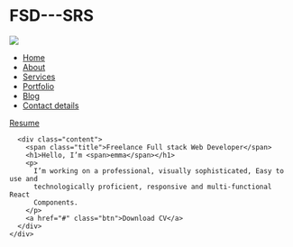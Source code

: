 # FSD---SRS

<!DOCTYPE html>
<html lang="en">
  <head>
    <meta charset="UTF-8" />
    <title>Create your dream portfolio website</title>
    <!----CSS link----->
    <link rel="stylesheet" href="style.css" />
  </head>
  <body>
    <div class="hero">
      <nav>
        <img src="./img/tag.png" class="tag" />
        <ul>
          <li><a href="#">Home</a></li>
          <li><a href="#">About</a></li>
          <li><a href="#">Services</a></li>
          <li><a href="#">Portfolio</a></li>
          <li><a href="#">Blog</a></li>
          <li><a href="#">Contact details</a></li>
        </ul>
        <a href="#" class="btn">Resume</a>
      </nav>

      <div class="content">
        <span class="title">Freelance Full stack Web Developer</span>
        <h1>Hello, I’m <span>emma</span></h1>
        <p>
          I’m working on a professional, visually sophisticated, Easy to use and
          technologically proficient, responsive and multi-functional React
          Components.
        </p>
        <a href="#" class="btn">Download CV</a>
      </div>
    </div>
  </body>
</html>
